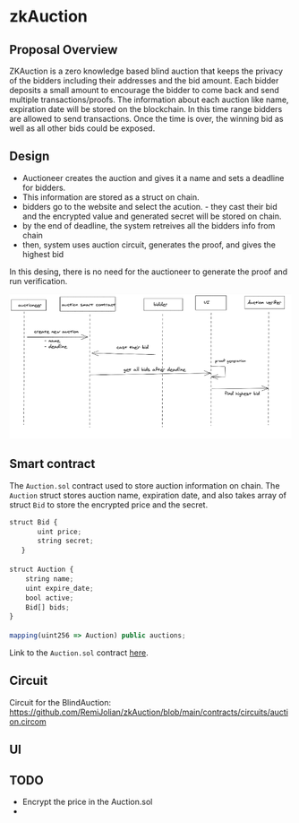 # zkAuction


## Proposal Overview

ZKAuction is a zero knowledge based blind auction that keeps the privacy of the bidders including their addresses and the bid amount. Each bidder deposits a small amount to encourage the bidder to come back and send multiple transactions/proofs. The information about each auction like name, expiration date will be stored on the blockchain.  In this time range bidders are allowed to send transactions. Once the time is over, the winning bid as well as all other bids could be exposed.

## Design

-  Auctioneer creates the auction and gives it a name and sets a deadline for bidders.
-  This information are stored as a struct on chain.
-  bidders go to the website and select the acution.
       - they cast their bid and the encrypted value and generated secret will be stored on chain.
- by the end of deadline, the system retreives all the bidders info from chain
- then, system uses auction circuit, generates the proof, and gives the highest bid

In this desing, there is no need for the auctioneer to generate the proof and run verification. 

![](zkAuction1.png)


## Smart contract

The `Auction.sol` contract used to store auction information on chain. The `Auction` struct stores auction name, expiration date, and also takes array of struct `Bid` to store the encrypted price and the secret.

```javascript
struct Bid {
       uint price;
       string secret;
   }

struct Auction {
    string name;
    uint expire_date;
    bool active;
    Bid[] bids;
}

mapping(uint256 => Auction) public auctions;
```

Link to the `Auction.sol` contract [here](https://github.com/RemiJolian/zkAuction/blob/main/contracts/Auction.sol).

## Circuit

Circuit for the BlindAuction:
https://github.com/RemiJolian/zkAuction/blob/main/contracts/circuits/auction.circom


## UI


## TODO
 -  Encrypt the price in the Auction.sol
 -  
